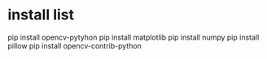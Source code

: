 # install list 

pip install opencv-pytyhon
pip install matplotlib
pip install numpy 
pip install pillow 
pip install opencv-contrib-python